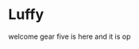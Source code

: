 # Luffy
welcome
gear five is here and it is op 
 
 
     
  
       
                          
                          
                                      
                                                           
                                  
                                    
                      
           
     
 
